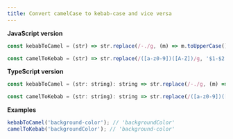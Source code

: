 ```yaml
---
title: Convert camelCase to kebab-case and vice versa
---
```


**JavaScript version**

```js
const kebabToCamel = (str) => str.replace(/-./g, (m) => m.toUpperCase()[1]);

const camelToKebab = (str) => str.replace(/([a-z0-9])([A-Z])/g, '$1-$2').toLowerCase();
```

**TypeScript version**

```js
const kebabToCamel = (str: string): string => str.replace(/-./g, (m) => m.toUpperCase()[1]);

const camelToKebab = (str: string): string => str.replace(/([a-z0-9])([A-Z])/g, '$1-$2').toLowerCase();
```

**Examples**

```js
kebabToCamel('background-color'); // 'backgroundColor'
camelToKebab('backgroundColor'); // 'background-color'
```
